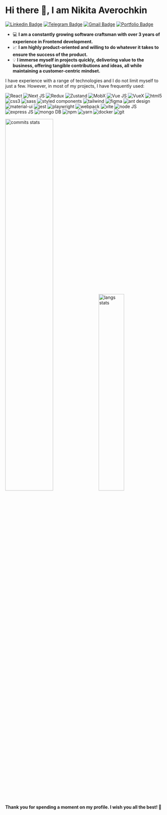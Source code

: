 <h1>Hi there 👋, I am Nikita Averochkin</h1>

[![Linkedin Badge](https://img.shields.io/badge/-NikitaAverochkin-0E76A8?style=flat-square&logo=Linkedin&logoColor=white&link=https://www.linkedin.com/in/nikita-averochkin/)](https://www.linkedin.com/in/nikita-averochkin/)
[![Telegram Badge](https://img.shields.io/badge/-NikitaNWB-229ED9?style=flat-square&logo=Telegram&logoColor=white&link=https://t.me/NikitaNWB)](https://t.me/NikitaNWB)
[![Gmail Badge](https://img.shields.io/badge/-naverockin@gmail.com-c14438?style=flat-square&logo=Gmail&logoColor=white&link=mailto:naverockin@gmail.com)](mailto:naverockin@gmail.com)
[![Portfolio Badge](https://img.shields.io/badge/-MyPortfolio-ffd700?style=flat-square&link=https://naportfolio.space)](https://naportfolio.space)

- 💻 **I am a constantly growing software craftsman with over 3 years of experience in Frontend development.**
- 📈 **I am highly product-oriented and willing to do whatever it takes to ensure the success of the product.**
- 💡 **I immerse myself in projects quickly, delivering value to the business, offering tangible contributions and ideas, all while maintaining a customer-centric mindset.**

<p>I have experience with a range of technologies and I do not limit myself to just a few. However, in most of my projects, I have frequently used:</p>
<p>
    <img alt="React" src="https://img.shields.io/badge/react-%2320232a.svg?style=for-the-badge&logo=react&logoColor=%2361DAFB"/>
    <img alt="Next JS" src="https://img.shields.io/badge/Next-black?style=for-the-badge&logo=next.js&logoColor=white"/>
    <img alt="Redux" src="https://img.shields.io/badge/redux-%23593d88.svg?style=for-the-badge&logo=redux&logoColor=white"/>
    <img alt="Zustand" src="https://img.shields.io/badge/zustand-6e6158?style=for-the-badge&logo=react&logoColor=white"/>
    <img alt="MobX" src="https://img.shields.io/badge/MobX-FF7102?style=for-the-badge&logo=react&logoColor=white"/>
    <img alt="Vue JS" src="https://img.shields.io/badge/vuejs-%2335495e.svg?style=for-the-badge&logo=vuedotjs&logoColor=%234FC08D"/>
    <img alt="VueX" src="https://img.shields.io/badge/VueX-%2335495e.svg?style=for-the-badge&logo=vuedotjs&logoColor=%234FC08D"/>
    <img alt="html5" src="https://img.shields.io/badge/html5-%23E34F26.svg?style=for-the-badge&logo=html5&logoColor=white"/>
    <img alt="css3" src="https://img.shields.io/badge/css3-%231572B6.svg?style=for-the-badge&logo=css3&logoColor=white"/>
    <img alt="sass" src="https://img.shields.io/badge/SASS-hotpink.svg?style=for-the-badge&logo=SASS&logoColor=white"/>
    <img alt="styled components" src="https://img.shields.io/badge/styled--components-DB7093?style=for-the-badge&logo=styled-components&logoColor=white"/>
    <img alt="tailwind" src="https://img.shields.io/badge/tailwindcss-%2338B2AC.svg?style=for-the-badge&logo=tailwind-css&logoColor=white"/>
    <img alt="figma" src="https://img.shields.io/badge/figma-%23F24E1E.svg?style=for-the-badge&logo=figma&logoColor=white"/>
    <img alt="ant design" src="https://img.shields.io/badge/-AntDesign-%230170FE?style=for-the-badge&logo=ant-design&logoColor=white"/>
    <img alt="material-ui" src="https://img.shields.io/badge/MUI-%230081CB.svg?style=for-the-badge&logo=mui&logoColor=white"/>
    <img alt="jest" src="https://img.shields.io/badge/-jest-%23C21325?style=for-the-badge&logo=jest&logoColor=white"/>
    <img alt="playwright" src="https://img.shields.io/static/v1?style=for-the-badge&message=Playwright&color=2EAD33&logo=Playwright&logoColor=FFFFFF&label="/>
    <img alt="webpack" src="https://img.shields.io/badge/webpack-%238DD6F9.svg?style=for-the-badge&logo=webpack&logoColor=black"/>
    <img alt="vite" src="https://img.shields.io/badge/vite-%23646CFF.svg?style=for-the-badge&logo=vite&logoColor=white"/>
    <img alt="node JS" src="https://img.shields.io/badge/node.js-6DA55F?style=for-the-badge&logo=node.js&logoColor=white"/>
    <img alt="express JS" src="https://img.shields.io/badge/express.js-%23404d59.svg?style=for-the-badge&logo=express&logoColor=%2361DAFB"/>
    <img alt="mongo DB" src="https://img.shields.io/badge/MongoDB-%234ea94b.svg?style=for-the-badge&logo=mongodb&logoColor=white"/>
    <img alt="npm" src="https://img.shields.io/badge/NPM-%23CB3837.svg?style=for-the-badge&logo=npm&logoColor=white"/>
    <img alt="yarn" src="https://img.shields.io/badge/yarn-%232C8EBB.svg?style=for-the-badge&logo=yarn&logoColor=white"/>
    <img alt="docker" src="https://img.shields.io/badge/docker-%230db7ed.svg?style=for-the-badge&logo=docker&logoColor=white"/>
    <img alt="git" src="https://img.shields.io/badge/git-%23F05033.svg?style=for-the-badge&logo=git&logoColor=white"/>
</p>
<div class='container'>
    <img alt="commits stats" style="height: auto; width: 55%;" class="img" src="https://github-readme-stats.vercel.app/api?username=aver77&show_icons=true&theme=blue-green" />
    &nbsp;
    &nbsp;
    <img alt="langs stats" style="height: auto; width: 40%;" class="img" src="https://github-readme-stats.vercel.app/api/top-langs/?username=aver77&theme=blue-green&langs_count=8&layout=compact" />
    <div></div>
</div>
<br/>

**Thank you for spending a moment on my profile. I wish you all the best! 🙏**